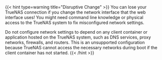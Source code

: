 &NewLine;

{{< hint type=warning title="Disruptive Change" >}}
You can lose your TrueNAS connection if you change the network interface that the web interface uses!
You might need command line knowledge or physical access to the TrueNAS system to fix misconfigured network settings.

Do not configure network settings to depend on any client container or application hosted on the TrueNAS system, such as DNS services, proxy networks, firewalls, and routers.
This is an unsupported configuration because TrueNAS cannot access the necessary networks during boot if the client container has not started.
{{< /hint >}}
